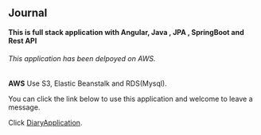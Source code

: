 ## Journal
**This is full stack application with Angular, Java , JPA , SpringBoot and Rest API**

###### This application has been delpoyed on AWS.

**AWS**
Use S3, Elastic Beanstalk and RDS(Mysql).

You can click the link below to use this application and welcome to leave a message.

Click [DiaryApplication](http://mydiarysweb.s3-website-us-east-1.amazonaws.com/).
